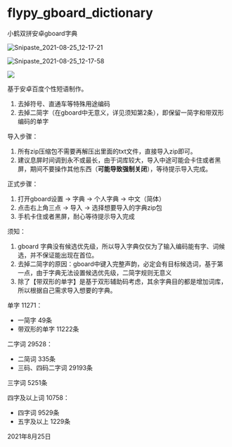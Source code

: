 # flypy_gboard_dictionary

小鹤双拼安卓gboard字典

![Snipaste_2021-08-25_12-17-21](https://raw.githubusercontent.com/mervynlam/Pictures/master/20210825122640.png)

![Snipaste_2021-08-25_12-17-58](https://raw.githubusercontent.com/mervynlam/Pictures/master/20210825122655.png)

![](https://raw.githubusercontent.com/mervynlam/Pictures/master/20210825122655.png)

基于安卓百度个性短语制作。

1. 去掉符号、直通车等特殊用途编码
2. 去掉二简字（在gboard中无意义，详见须知第2条），即保留一简字和带双形编码的单字

导入步骤：

1. 所有zip压缩包不需要再解压出里面的txt文件，直接导入zip即可。
2. 建议息屏时间调到永不或最长，由于词库较大，导入中途可能会卡住或者黑屏，期间不要操作其他东西（**可能导致强制关闭**），等待提示导入完成。

正式步骤：

1. 打开gboard设置 -> 字典 -> 个人字典 -> 中文（简体）
2. 点击右上角三点 -> 导入 -> 选择想要导入的字典zip包
3. 手机卡住或者黑屏，耐心等待提示导入完成

须知：

1. gboard 字典没有候选优先级，所以导入字典仅仅为了输入编码能有字、词候选，并不保证能出现在首位。
2. 去掉二简字的原因：gboard中键入完整声韵，必定会有目标候选词，基于第一点，由于字典无法设置候选优先级，二简字规则无意义
3. 除了【带双形的单字】是基于双形辅助码考虑，其余字典目的都是增加词库，所以根据自己需求导入想要的字典。


单字 11271：

- 一简字 49条
- 带双形的单字 11222条

二字词 29528：

- 二简词 335条
- 三码、四码二字词 29193条

三字词 5251条

四字及以上词 10758：

- 四字词 9529条
- 五字及以上 1229条

2021年8月25日